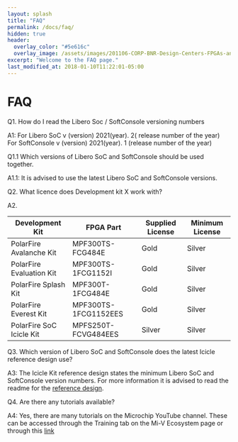 ```yaml
---
layout: splash
title: "FAQ"
permalink: /docs/faq/
hidden: true
header:
  overlay_color: "#5e616c"
  overlay_image: /assets/images/201106-CORP-BNR-Design-Centers-FPGAs-and-plds-Banner-2880x280.jpg
excerpt: "Welcome to the FAQ page."
last_modified_at: 2018-01-10T11:22:01-05:00
---
```


# FAQ 

Q1. How do I read the Libero Soc / SoftConsole versioning numbers 

A1: For Libero SoC  v (version) 2021(year). 2( release number of the year) 
   For SoftConsole v (version) 2021(year). 1 (release number of the year) 

Q1.1 Which versions of Libero SoC and SoftConsole should be used together.

A1.1: It is advised to use the latest Libero SoC and SoftConsole versions. 

Q2. What licence does Development kit X work with? 

A2.

| Development Kit | FPGA Part  | Supplied License | Minimum License | 
| -----------     | -----------| -----------      | -----------     |
| PolarFire Avalanche Kit  | MPF300TS-FCG484E     | Gold   | Silver |
| PolarFire Evaluation Kit | MPF300TS-1FCG1152I   | Gold   | Silver |
| PolarFire Splash Kit     | MPF300T-1FCG484E     | Gold   | Silver | 
| PolarFire Everest Kit    | MPF300TS-1FCG1152EES | Gold   | Silver |
| PolarFire SoC Icicle Kit | MPFS250T-FCVG484EES  | Silver | Silver |


Q3. Which version of Libero SoC and SoftConsole does the latest Icicle reference design use? 

A3: The Icicle Kit reference design states the minimum Libero SoC and SoftConsole version numbers. For more information it is advised to read the readme for the [reference design](https://github.com/polarfire-soc/icicle-kit-reference-design). 

Q4. Are there any tutorials available? 

A4: Yes, there are many tutorials on the Microchip YouTube channel. These can be accessed through the Training tab on the Mi-V Ecosystem page or through this [link](https://mi-v-ecosystem.github.io/docs/training/) 
